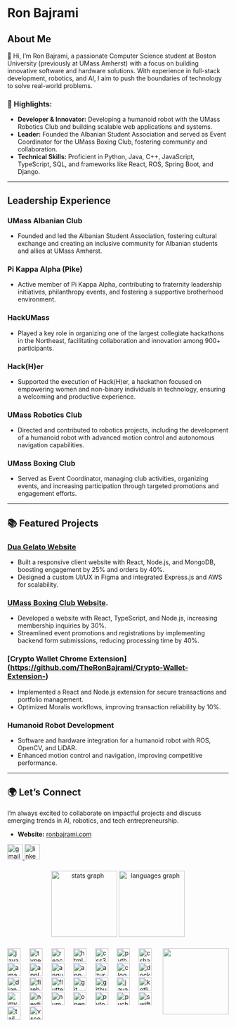 # Ron Bajrami

## About Me
👋 Hi, I’m Ron Bajrami, a passionate Computer Science student at Boston University (previously at UMass Amherst) with a focus on building innovative software and hardware solutions. With experience in full-stack development, robotics, and AI, I aim to push the boundaries of technology to solve real-world problems.

### 🌟 Highlights:
- **Developer & Innovator:** Developing a humanoid robot with the UMass Robotics Club and building scalable web applications and systems.
- **Leader:** Founded the Albanian Student Association and served as Event Coordinator for the UMass Boxing Club, fostering community and collaboration.
- **Technical Skills:** Proficient in Python, Java, C++, JavaScript, TypeScript, SQL, and frameworks like React, ROS, Spring Boot, and Django.

---

## Leadership Experience

### UMass Albanian Club
- Founded and led the Albanian Student Association, fostering cultural exchange and creating an inclusive community for Albanian students and allies at UMass Amherst.

### Pi Kappa Alpha (Pike)
- Active member of Pi Kappa Alpha, contributing to fraternity leadership initiatives, philanthropy events, and fostering a supportive brotherhood environment.

### HackUMass
- Played a key role in organizing one of the largest collegiate hackathons in the Northeast, facilitating collaboration and innovation among 900+ participants.

### Hack(H)er
- Supported the execution of Hack(H)er, a hackathon focused on empowering women and non-binary individuals in technology, ensuring a welcoming and productive experience.

### UMass Robotics Club
- Directed and contributed to robotics projects, including the development of a humanoid robot with advanced motion control and autonomous navigation capabilities.

### UMass Boxing Club
- Served as Event Coordinator, managing club activities, organizing events, and increasing participation through targeted promotions and engagement efforts.

---

## 📚 Featured Projects

### [Dua Gelato Website](https://duagelato.com)
- Built a responsive client website with React, Node.js, and MongoDB, boosting engagement by 25% and orders by 40%.
- Designed a custom UI/UX in Figma and integrated Express.js and AWS for scalability.

### [UMass Boxing Club Website](https://github.com/TheRonBajrami/Umass-Boxing-club).
- Developed a website with React, TypeScript, and Node.js, increasing membership inquiries by 30%.
- Streamlined event promotions and registrations by implementing backend form submissions, reducing processing time by 40%.

### [Crypto Wallet Chrome Extension] (https://github.com/TheRonBajrami/Crypto-Wallet-Extension-)
- Implemented a React and Node.js extension for secure transactions and portfolio management.
- Optimized Moralis workflows, improving transaction reliability by 10%.

### Humanoid Robot Development
- Software and hardware integration for a humanoid robot with ROS, OpenCV, and LiDAR.
- Enhanced motion control and navigation, improving competitive performance.

---

## 🌍 Let’s Connect
I’m always excited to collaborate on impactful projects and discuss emerging trends in AI, robotics, and tech entrepreneurship.

- **Website:** [ronbajrami.com](https://ronbajrami.com)

<div align="left">
  <a href="mailto:ronbajrami2005@gmail.com" target="_blank">
    <img src="https://img.shields.io/static/v1?message=Gmail&logo=gmail&label=&color=D14836&logoColor=white&labelColor=&style=for-the-badge" height="35" alt="gmail logo"  />
  </a>
  <a href="https:\\www.linkedin.com/in/ronbajrami" target="_blank">
    <img src="https://img.shields.io/static/v1?message=LinkedIn&logo=linkedin&label=&color=0077B5&logoColor=white&labelColor=&style=for-the-badge" height="35" alt="linkedin logo"  />
  </a>
</div>

###

<div align="center">
  <img src="https://github-readme-stats.vercel.app/api?username=TheRonBajrami&hide_title=false&hide_rank=false&show_icons=true&include_all_commits=true&count_private=true&disable_animations=false&theme=dracula&locale=en&hide_border=false" height="150" alt="stats graph"  />
  <img src="https://github-readme-stats.vercel.app/api/top-langs?username=TheRonBajrami&locale=en&hide_title=false&layout=compact&card_width=320&langs_count=5&theme=dracula&hide_border=false" height="150" alt="languages graph"  />
</div>

###

<img align="right" height="150" src="https://media.giphy.com/media/v1.Y2lkPTc5MGI3NjExaHUxbXlzOWNucm54cm85OWVtZDFmZnVla201dnFudDNoc2NsejlsYSZlcD12MV9naWZzX3NlYXJjaCZjdD1n/077i6AULCXc0FKTj9s/giphy.gif"  />

###

<div align="left">
  <img src="https://cdn.jsdelivr.net/gh/devicons/devicon/icons/javascript/javascript-original.svg" height="30" alt="javascript logo"  />
  <img width="12" />
  <img src="https://cdn.jsdelivr.net/gh/devicons/devicon/icons/typescript/typescript-original.svg" height="30" alt="typescript logo"  />
  <img width="12" />
  <img src="https://cdn.jsdelivr.net/gh/devicons/devicon/icons/react/react-original.svg" height="30" alt="react logo"  />
  <img width="12" />
  <img src="https://cdn.jsdelivr.net/gh/devicons/devicon/icons/html5/html5-original.svg" height="30" alt="html5 logo"  />
  <img width="12" />
  <img src="https://cdn.jsdelivr.net/gh/devicons/devicon/icons/css3/css3-original.svg" height="30" alt="css3 logo"  />
  <img width="12" />
  <img src="https://cdn.jsdelivr.net/gh/devicons/devicon/icons/python/python-original.svg" height="30" alt="python logo"  />
  <img width="12" />
  <img src="https://cdn.jsdelivr.net/gh/devicons/devicon/icons/csharp/csharp-original.svg" height="30" alt="csharp logo"  />
  <img width="12" />
  <img src="https://cdn.jsdelivr.net/gh/devicons/devicon/icons/amazonwebservices/amazonwebservices-line-wordmark.svg" height="30" alt="amazonwebservices logo"  />
  <img width="12" />
  <img src="https://cdn.jsdelivr.net/gh/devicons/devicon/icons/apple/apple-original.svg" height="30" alt="apple logo"  />
  <img width="12" />
  <img src="https://cdn.jsdelivr.net/gh/devicons/devicon/icons/angularjs/angularjs-original.svg" height="30" alt="angularjs logo"  />
  <img width="12" />
  <img src="https://cdn.jsdelivr.net/gh/devicons/devicon/icons/appwrite/appwrite-original.svg" height="30" alt="appwrite logo"  />
  <img width="12" />
  <img src="https://cdn.jsdelivr.net/gh/devicons/devicon/icons/azure/azure-original.svg" height="30" alt="azure logo"  />
  <img width="12" />
  <img src="https://cdn.jsdelivr.net/gh/devicons/devicon/icons/c/c-original.svg" height="30" alt="c logo"  />
  <img width="12" />
  <img src="https://cdn.jsdelivr.net/gh/devicons/devicon/icons/docker/docker-original.svg" height="30" alt="docker logo"  />
  <img width="12" />
  <img src="https://cdn.jsdelivr.net/gh/devicons/devicon/icons/django/django-plain.svg" height="30" alt="django logo"  />
  <img width="12" />
  <img src="https://cdn.jsdelivr.net/gh/devicons/devicon/icons/firebase/firebase-plain.svg" height="30" alt="firebase logo"  />
  <img width="12" />
  <img src="https://cdn.jsdelivr.net/gh/devicons/devicon/icons/flutter/flutter-original.svg" height="30" alt="flutter logo"  />
  <img width="12" />
  <img src="https://cdn.jsdelivr.net/gh/devicons/devicon/icons/git/git-original.svg" height="30" alt="git logo"  />
  <img width="12" />
  <img src="https://cdn.jsdelivr.net/gh/devicons/devicon/icons/github/github-original.svg" height="30" alt="github logo"  />
  <img width="12" />
  <img src="https://cdn.jsdelivr.net/gh/devicons/devicon/icons/java/java-original.svg" height="30" alt="java logo"  />
  <img width="12" />
  <img src="https://cdn.jsdelivr.net/gh/devicons/devicon/icons/kotlin/kotlin-original.svg" height="30" alt="kotlin logo"  />
  <img width="12" />
  <img src="https://cdn.jsdelivr.net/gh/devicons/devicon/icons/mysql/mysql-original.svg" height="30" alt="mysql logo"  />
  <img width="12" />
  <img src="https://cdn.jsdelivr.net/gh/devicons/devicon/icons/nextjs/nextjs-original.svg" height="30" alt="nextjs logo"  />
  <img width="12" />
  <img src="https://cdn.jsdelivr.net/gh/devicons/devicon/icons/numpy/numpy-original.svg" height="30" alt="numpy logo"  />
  <img width="12" />
  <img src="https://cdn.jsdelivr.net/gh/devicons/devicon/icons/opencv/opencv-original.svg" height="30" alt="opencv logo"  />
  <img width="12" />
  <img src="https://cdn.jsdelivr.net/gh/devicons/devicon/icons/pytorch/pytorch-original.svg" height="30" alt="pytorch logo"  />
  <img width="12" />
  <img src="https://cdn.jsdelivr.net/gh/devicons/devicon/icons/pycharm/pycharm-original.svg" height="30" alt="pycharm logo"  />
  <img width="12" />
  <img src="https://cdn.jsdelivr.net/gh/devicons/devicon/icons/swift/swift-original.svg" height="30" alt="swift logo"  />
  <img width="12" />
  <img src="https://cdn.jsdelivr.net/gh/devicons/devicon/icons/tailwindcss/tailwindcss-original-wordmark.svg" height="30" alt="tailwindcss logo"  />
  <img width="12" />
  <img src="https://cdn.jsdelivr.net/gh/devicons/devicon/icons/vscode/vscode-original.svg" height="30" alt="vscode logo"  />
</div>

###



###



###
